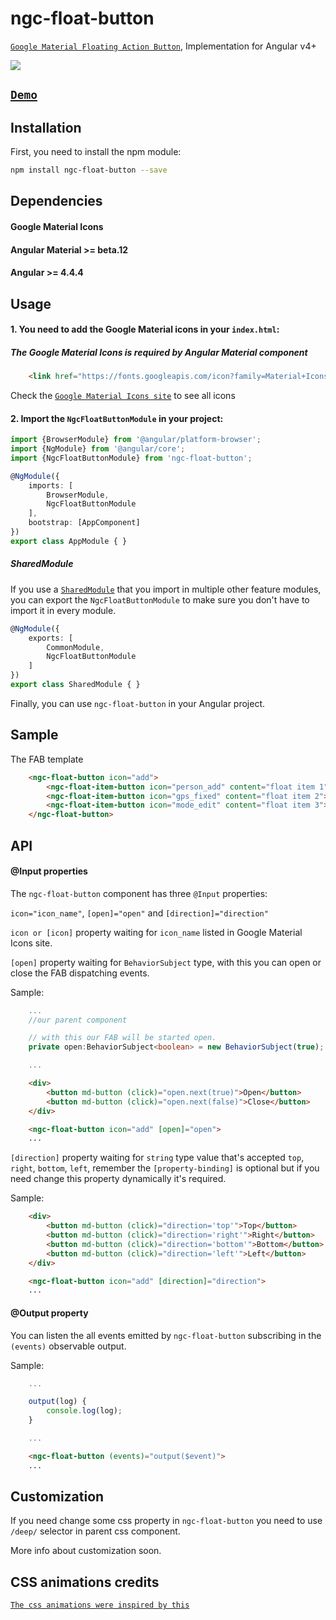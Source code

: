 # ngc-float-button

[`Google Material Floating Action Button`](https://material.io/guidelines/components/buttons-floating-action-button.html),
Implementation for Angular v4+

![](http://g.recordit.co/yfaZdBGGCY.gif)


## [`Demo`](http://bit.ly/2yIya2f)

## Installation

First, you need to install the npm module:

```sh
npm install ngc-float-button --save
```

## Dependencies

#### Google Material Icons
#### Angular Material >= beta.12
#### Angular >= 4.4.4

## Usage

#### 1. You need to add the Google Material icons in your `index.html`:
##### The Google Material Icons is required by Angular Material <mat-icon> component

```HTML
    <link href="https://fonts.googleapis.com/icon?family=Material+Icons" rel="stylesheet">
```

Check the [`Google Material Icons site`](https://material.io/icons/) to see all icons

#### 2. Import the `NgcFloatButtonModule` in your project:

```ts
import {BrowserModule} from '@angular/platform-browser';
import {NgModule} from '@angular/core';
import {NgcFloatButtonModule} from 'ngc-float-button';

@NgModule({
    imports: [
        BrowserModule,
        NgcFloatButtonModule
    ],
    bootstrap: [AppComponent]
})
export class AppModule { }
```

##### SharedModule

If you use a [`SharedModule`](https://angular.io/docs/ts/latest/guide/ngmodule.html#!#shared-modules) that you import in multiple other feature modules,
you can export the `NgcFloatButtonModule` to make sure you don't have to import it in every module.

```ts
@NgModule({
    exports: [
        CommonModule,
        NgcFloatButtonModule
    ]
})
export class SharedModule { }
```

Finally, you can use `ngc-float-button` in your Angular project.

## Sample

The FAB template

```HTML
    <ngc-float-button icon="add">
        <ngc-float-item-button icon="person_add" content="float item 1"></ngc-float-item-button>
        <ngc-float-item-button icon="gps_fixed" content="float item 2"></ngc-float-item-button>
        <ngc-float-item-button icon="mode_edit" content="float item 3"></ngc-float-item-button>
    </ngc-float-button>
```

## API

#### @Input properties

The `ngc-float-button` component has three `@Input` properties:

`icon="icon_name"`, `[open]="open"` and `[direction]="direction"`

`icon or [icon]` property waiting for `icon_name` listed in Google Material Icons site.

`[open]` property waiting for `BehaviorSubject` type, with this you can open or close the FAB dispatching events.

Sample:

```Typescript
    ...
    //our parent component

    // with this our FAB will be started open.
    private open:BehaviorSubject<boolean> = new BehaviorSubject(true);

    ...
```

```HTML
    <div>
        <button md-button (click)="open.next(true)">Open</button>
        <button md-button (click)="open.next(false)">Close</button>
    </div>

    <ngc-float-button icon="add" [open]="open">
    ...
```

`[direction]` property waiting for `string` type value that's accepted `top`, `right`, `bottom`, `left`, remember the `[property-binding]` is optional but if you need change this property dynamically it's required.

Sample:

```HTML
    <div>
        <button md-button (click)="direction='top'">Top</button>
        <button md-button (click)="direction='right'">Right</button>
        <button md-button (click)="direction='bottom'">Bottom</button>
        <button md-button (click)="direction='left'">Left</button>
    </div>

    <ngc-float-button icon="add" [direction]="direction">
    ...
```

#### @Output property

You can listen the all events emitted by `ngc-float-button` subscribing in the `(events)` observable output.

Sample:

```Typescript
    ...

    output(log) {
        console.log(log);
    }

    ...
```

```HTML
    <ngc-float-button (events)="output($event)">
    ...
```

## Customization

If you need change some css property in `ngc-float-button` you need to use `/deep/` selector in parent css component.

More info about customization soon.


## CSS animations credits

[`The css animations were inspired by this`](https://embed.plnkr.co/gist/00de5ab564446dcb8be067d44e67a692)